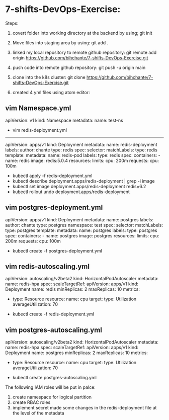 # 7-shifts-DevOps-Exercise:
Steps:

1. covert folder into working directory at the backend by using;
   git init
2. Move files into staging area by using:
   git add .
3. linked my local repository to remote github repository:
   git remote add origin https://github.com/bihchante/7-shifts-DevOps-Exercise.git
4. push code into remote github repository:
   git push -u origin main
5. clone into the k8s cluster:
   git clone https://github.com/bihchante/7-shifts-DevOps-Exercise.git



1. created 4 yml files using atom editor:

vim Namespace.yml
---
apiVersion: v1
kind: Namespace
metadata:
  name: test-ns

- vim redis-deployment.yml
---
apiVersion: apps/v1
kind: Deployment
metadata:
 name: redis-deployment
 labels:
  author: chante
  type: redis
spec:
 selector:
  matchLabels:
   type: redis
 template:
  metadata:
   name: redis-pod
   labels:
    type: redis
  spec:
   containers:
    - name: redis
      image: redis:5.0.4
      resources:
       limits:
        cpu: 200m
       requests:
        cpu: 100m

- kubectl apply -f redis-deployment.yml
- kubectl describe deployment.apps/redis-deployment | grep -i image
- kubectl set image deployment.apps/redis-deployment redis=6.2
- kubectl rollout undo deployment.apps/redis-deployment

vim postgres-deployment.yml
---
apiVersion: apps/v1
kind: Deployment
metadata:
 name: postgres
 labels:
  author: chante
  type: postgres
  namespace: test
spec:
 selector:
  matchLabels:
   type: postgres
 template:
  metadata:
    name: postgres
    labels:
     type: postgres
  spec:
   containers:
    - name: postgres
      image: postgres
      resources:
       limits:
        cpu: 200m
       requests:
        cpu: 100m

- kubectl create -f  postgres-deployment.yml

vim redis-autoscaling.yml
---
apiVersion: autoscaling/v2beta2
kind: HorizontalPodAutoscaler
metadata:
  name: redis-hpa
spec:
  scaleTargetRef:
    apiVersion: apps/v1
    kind: Deployment
    name: redis
  minReplicas: 2
  maxReplicas: 10
  metrics:
   - type: Resource
     resource:
      name: cpu
      target:
       type: Utilization
       averageUtilization: 70

- kubectl create -f redis-deployment.yml

vim postgres-autoscaling.yml
---
apiVersion: autoscaling/v2beta2
kind: HorizontalPodAutoscaler
metadata:
  name: redis-hpa
spec:
  scaleTargetRef:
    apiVersion: apps/v1
    kind: Deployment
    name: postgres
  minReplicas: 2
  maxReplicas: 10
  metrics:
   - type: Resource
     resource:
      name: cpu
      target:
       type: Utilization
       averageUtilization: 70

- kubectl create postgres-autoscaling.yml

The following IAM roles will be put in palce:
1. create namespace for logical partition
2. create RBAC roles
3. implement secret
made some changes in the redis-deployment file at the level of the metadata
